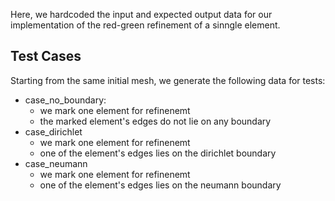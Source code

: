 Here, we hardcoded the input and expected output data
for our implementation of the red-green refinement of a sinngle
element.

## Test Cases

Starting from the same initial mesh,
we generate the following data for tests:

- case_no_boundary:
  - we mark one element for refinenemt
  - the marked element's edges do not lie on any boundary
- case_dirichlet
  - we mark one element for refinenemt
  - one of the element's edges lies on the dirichlet boundary
- case_neumann
  - we mark one element for refinenemt
  - one of the element's edges lies on the neumann boundary